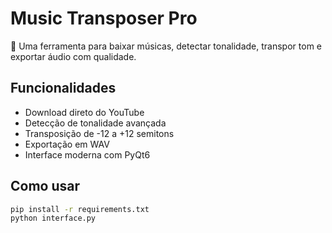 # Music Transposer Pro

🎵 Uma ferramenta para baixar músicas, detectar tonalidade, transpor tom e exportar áudio com qualidade.

## Funcionalidades
- Download direto do YouTube
- Detecção de tonalidade avançada
- Transposição de -12 a +12 semitons
- Exportação em WAV
- Interface moderna com PyQt6

## Como usar
```bash
pip install -r requirements.txt
python interface.py
